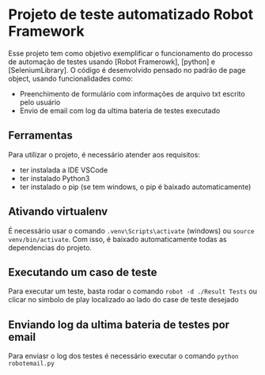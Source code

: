 # Projeto de teste automatizado Robot Framework

Esse projeto tem como objetivo exemplificar o funcionamento do processo de automação de testes usando [Robot Framerowk], [python] e [SeleniumLibrary]. O código é desenvolvido pensado no padrão de page object, usando funcionalidades como:

- Preenchimento de formulário com informações de arquivo txt escrito pelo usuário
- Envio de email com log da ultima bateria de testes executado

## Ferramentas

Para utilizar o projeto, é necessário atender aos requisitos:
- ter instalada a IDE VSCode
- ter instalado Python3
- ter instalado o pip (se tem windows, o pip é baixado automaticamente)

## Ativando virtualenv

É necessário usar o comando `.venv\Scripts\activate` (windows) ou `source venv/bin/activate`. Com isso, é baixado automaticamente todas as dependencias do projeto.

## Executando um caso de teste

Para executar um teste, basta rodar o comando `robot -d ./Result Tests` ou clicar no simbolo de play localizado ao lado do case de teste desejado

## Enviando log da ultima bateria de testes por email

Para enviasr o log dos testes é necessário executar o comando `python robotemail.py`
